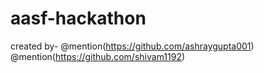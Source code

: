 # aasf-hackathon
created by- 
@mention(https://github.com/ashraygupta001)
@mention(https://github.com/shivam1192)
